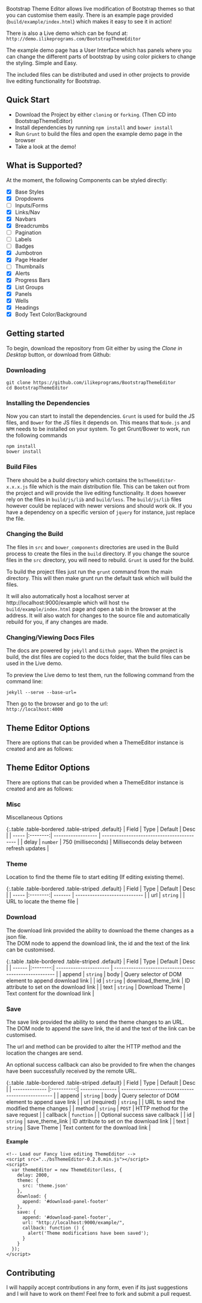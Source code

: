 
Bootstrap Theme Editor allows live modification of Bootstrap themes so that you can customise them easily.
There is an example page provided (`build/example/index.html`) which makes it easy to see it in action!

There is also a Live demo which can be found at:
`http://demo.ilikeprograms.com/BootstrapThemeEditor`

The example demo page has a User Interface which has panels where you can change the different parts
of bootstrap by using color pickers to change the styling. Simple and Easy.

The included files can be distributed and used in other projects to provide live editing functionality for Bootstrap.

## Quick Start

- Download the Project by either `cloning` or `forking`. (Then CD into BootstrapThemeEditor)
- Install dependencies by running `npm install` and `bower install`
- Run `Grunt` to build the files and open the example demo page in the browser
- Take a look at the demo!

## What is Supported?

At the moment, the following Components can be styled directly:

- [x] Base Styles
- [x] Dropdowns
- [ ] Inputs/Forms
- [x] Links/Nav
- [x] Navbars
- [x] Breadcrumbs
- [ ] Pagination
- [ ] Labels
- [ ] Badges
- [x] Jumbotron
- [x] Page Header
- [ ] Thumbnails
- [x] Alerts
- [x] Progress Bars
- [x] List Groups
- [x] Panels
- [x] Wells
- [x] Headings
- [x] Body Text Color/Background

## Getting started

To begin, download the repository from Git either by using the *Clone in Desktop* button, or download from Github:

### Downloading

```shell
git clone https://github.com/ilikeprograms/BootstrapThemeEditor
cd BootstrapThemeEditor
```

### Installing the Dependencies

Now you can start to install the dependencies. `Grunt` is used for build the JS files, and `Bower` for the JS files it depends on.
This means that `Node.js` and `NPM` needs to be installed on your system. To get Grunt/Bower to work, run the following commands

```shell
npm install
bower install
```

### Build Files

There should be a *build* directory which contains the `bsThemeEditor-x.x.x.js` file which is the main distribution file.
This can be taken out from the project and will provide the live editing functionality.
It does however rely on the files in `build/js/lib` and `build/less`. The `build/js/lib` files however could be replaced with newer versions and should work ok.
If you have a dependency on a specific version of `jquery` for instance, just replace the file.

### Changing the Build

The files in `src` and `bower_components` directories are used in the Build process to create the files in the `build` directory.
If you change the source files in the `src` directory, you will need to rebuild. `Grunt` is used for the build.

To build the project files just run the `grunt` command from the main directory. This will then make grunt run the default task which will build the files.

It will also automatically host a localhost server at http://localhost:9000/example which will host `the build/example/index.html` page
and open a tab in the browser at the address. It will also watch for changes to the source file and automatically rebuild for you,
if any changes are made.

### Changing/Viewing Docs Files

The docs are powered by `jekyll` and `Github pages`. When the project is build, the dist files are copied to the docs folder, that the build files can be used in the Live demo.  

To preview the Live demo to test them, run the following command from the command line:
```
jekyll --serve --base-url=
```

Then go to the browser and go to the url:  
`http://localhost:4000`

## Theme Editor Options

There are options that can be provided when a ThemeEditor instance is created and are as follows:

## Theme Editor Options

There are options that can be provided when a ThemeEditor instance is created and are as follows:

### Misc

Miscellaneous Options

{:.table .table-bordered .table-striped .default}
| Field   | Type     | Default            | Desc                                       |
| -----   |:--------:| ------------------ | ------------------------------------------ |
| delay   | `number` | 750 (milliseconds) | Milliseconds delay between refresh updates |

### Theme

Location to find the theme file to start editing (If editing existing theme).

{:.table .table-bordered .table-striped .default}
| Field | Type     | Default | Desc                         |
| ----- |:--------:| ------- | ---------------------------- |
| url   | `string` |         | URL to locate the theme file |

### Download

The download link provided the ability to download the theme changes as a json file.  
The DOM node to append the download link, the id and the text of the link can be customised.

{:.table .table-bordered .table-striped .default}
| Field  | Type     | Default                | Desc                                                  |
| ------ |:--------:| ---------------------- | ----------------------------------------------------- |
| append | `string` | body                   | Query selector of DOM element to append download link |
| id     | `string` | download_theme_link    | ID attribute to set on the download link              |
| text   | `string` | Download Theme         | Text content for the download link                    |

### Save

The save link provided the ability to send the theme changes to an URL.  
The DOM node to append the save link, the id and the text of the link can be customised.  

The url and method can be provided to alter the HTTP method and the location the changes are send. 

An optional success callback can also be provided to fire when the changes have been successfully received by the remote URL.

{:.table .table-bordered .table-striped .default}
| Field          | Type       | Default         | Desc                                              |
| -------------- |:----------:| --------------- | ------------------------------------------------- |
| append         | `string`   | body            | Query selector of DOM element to append save link |
| url (required) | `string`   |                 | URL to send the modified theme changes            |
| method         | `string`   | `POST`          | HTTP method for the save request                  |
| callback       | `function` |                 | Optional success save callback                    |
| id             | `string`   | save_theme_link | ID attribute to set on the download link          |
| text           | `string`   | Save Theme      | Text content for the download link                |

#### Example

```
<!-- Load our Fancy live editing ThemeEditor -->
<script src="../bsThemeEditor-0.2.0.min.js"></script>
<script>
  var themeEditor = new ThemeEditor(less, {
    delay: 2000,
    theme: {
      src: 'theme.json'
    },
    download: {
      append: '#download-panel-footer'
    },
    save: {
      append: '#download-panel-footer',
      url: "http://localhost:9000/example/",
      callback: function () {
        alert('Theme modifications have been saved');
      }
    }
  });
</script>
```

## Contributing

I will happily accept contributions in any form, even if its just suggestions and I will have to work on them! Feel free to fork and submit a pull request.